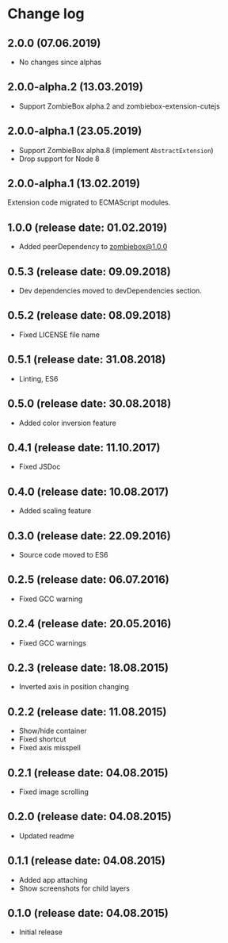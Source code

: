 # Change log

## 2.0.0 (07.06.2019)

* No changes since alphas

## 2.0.0-alpha.2 (13.03.2019)

* Support ZombieBox alpha.2 and zombiebox-extension-cutejs

## 2.0.0-alpha.1 (23.05.2019)

* Support ZombieBox alpha.8 (implement `AbstractExtension`)
* Drop support for Node 8

## 2.0.0-alpha.1 (13.02.2019)

Extension code migrated to ECMAScript modules.

## 1.0.0 (release date: 01.02.2019)

* Added peerDependency to zombiebox@1.0.0

## 0.5.3 (release date: 09.09.2018)

* Dev dependencies moved to devDependencies section.

## 0.5.2 (release date: 08.09.2018)

* Fixed LICENSE file name

## 0.5.1 (release date: 31.08.2018)

* Linting, ES6

## 0.5.0 (release date: 30.08.2018)

* Added color inversion feature

## 0.4.1 (release date: 11.10.2017)

* Fixed JSDoc

## 0.4.0 (release date: 10.08.2017)

* Added scaling feature

## 0.3.0 (release date: 22.09.2016)

* Source code moved to ES6

## 0.2.5 (release date: 06.07.2016)

* Fixed GCC warning

## 0.2.4 (release date: 20.05.2016)

* Fixed GCC warnings

## 0.2.3 (release date: 18.08.2015)

* Inverted axis in position changing

## 0.2.2 (release date: 11.08.2015)

* Show/hide container
* Fixed shortcut
* Fixed axis misspell

## 0.2.1 (release date: 04.08.2015)

* Fixed image scrolling

## 0.2.0 (release date: 04.08.2015)

* Updated readme

## 0.1.1 (release date: 04.08.2015)

* Added app attaching
* Show screenshots for child layers

## 0.1.0 (release date: 04.08.2015)

* Initial release
